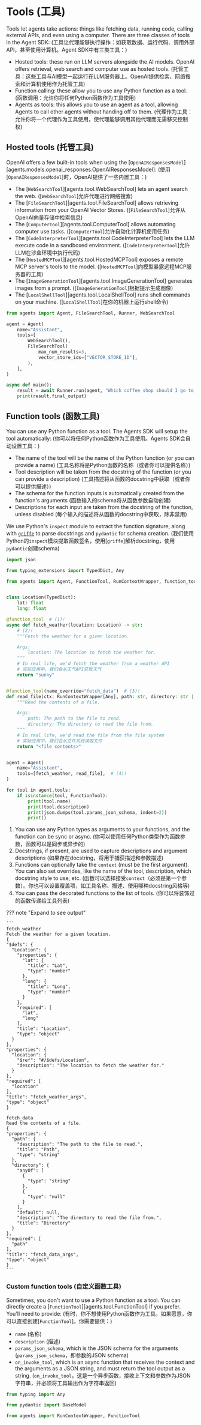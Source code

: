 # Tools (工具)

Tools let agents take actions: things like fetching data, running code, calling external APIs, and even using a computer. There are three classes of tools in the Agent SDK:
(工具让代理能够执行操作：如获取数据、运行代码、调用外部API，甚至使用计算机。Agent SDK中有三类工具：)

-   Hosted tools: these run on LLM servers alongside the AI models. OpenAI offers retrieval, web search and computer use as hosted tools.
(托管工具：这些工具与AI模型一起运行在LLM服务器上。OpenAI提供检索、网络搜索和计算机使用作为托管工具)
-   Function calling: these allow you to use any Python function as a tool.
(函数调用：允许你将任何Python函数作为工具使用)
-   Agents as tools: this allows you to use an agent as a tool, allowing Agents to call other agents without handing off to them.
(代理作为工具：允许你将一个代理作为工具使用，使代理能够调用其他代理而无需移交控制权)

## Hosted tools (托管工具)

OpenAI offers a few built-in tools when using the [`OpenAIResponsesModel`][agents.models.openai_responses.OpenAIResponsesModel]:
(使用[`OpenAIResponsesModel`]时，OpenAI提供了一些内置工具：)

-   The [`WebSearchTool`][agents.tool.WebSearchTool] lets an agent search the web.
([`WebSearchTool`]允许代理进行网络搜索)
-   The [`FileSearchTool`][agents.tool.FileSearchTool] allows retrieving information from your OpenAI Vector Stores.
([`FileSearchTool`]允许从OpenAI向量存储中检索信息)
-   The [`ComputerTool`][agents.tool.ComputerTool] allows automating computer use tasks.
([`ComputerTool`]允许自动化计算机使用任务)
-   The [`CodeInterpreterTool`][agents.tool.CodeInterpreterTool] lets the LLM execute code in a sandboxed environment.
([`CodeInterpreterTool`]允许LLM在沙盒环境中执行代码)
-   The [`HostedMCPTool`][agents.tool.HostedMCPTool] exposes a remote MCP server's tools to the model.
([`HostedMCPTool`]向模型暴露远程MCP服务器的工具)
-   The [`ImageGenerationTool`][agents.tool.ImageGenerationTool] generates images from a prompt.
([`ImageGenerationTool`]根据提示生成图像)
-   The [`LocalShellTool`][agents.tool.LocalShellTool] runs shell commands on your machine.
([`LocalShellTool`]在你的机器上运行shell命令)

```python
from agents import Agent, FileSearchTool, Runner, WebSearchTool

agent = Agent(
    name="Assistant",
    tools=[
        WebSearchTool(),
        FileSearchTool(
            max_num_results=3,
            vector_store_ids=["VECTOR_STORE_ID"],
        ),
    ],
)

async def main():
    result = await Runner.run(agent, "Which coffee shop should I go to, taking into account my preferences and the weather today in SF?")
    print(result.final_output)
```

## Function tools (函数工具)

You can use any Python function as a tool. The Agents SDK will setup the tool automatically:
(你可以将任何Python函数作为工具使用。Agents SDK会自动设置工具：)

-   The name of the tool will be the name of the Python function (or you can provide a name)
(工具名称将是Python函数的名称（或者你可以提供名称）)
-   Tool description will be taken from the docstring of the function (or you can provide a description)
(工具描述将从函数的docstring中获取（或者你可以提供描述）)
-   The schema for the function inputs is automatically created from the function's arguments
(函数输入的schema将从函数参数自动创建)
-   Descriptions for each input are taken from the docstring of the function, unless disabled
(每个输入的描述将从函数的docstring中获取，除非禁用)

We use Python's `inspect` module to extract the function signature, along with [`griffe`](https://mkdocstrings.github.io/griffe/) to parse docstrings and `pydantic` for schema creation.
(我们使用Python的`inspect`模块提取函数签名，使用[`griffe`]解析docstring，使用`pydantic`创建schema)

```python
import json

from typing_extensions import TypedDict, Any

from agents import Agent, FunctionTool, RunContextWrapper, function_tool


class Location(TypedDict):
    lat: float
    long: float

@function_tool  # (1)!
async def fetch_weather(location: Location) -> str:
    # (2)!
    """Fetch the weather for a given location.

    Args:
        location: The location to fetch the weather for.
    """
    # In real life, we'd fetch the weather from a weather API
    # 实际应用中，我们会从天气API获取天气
    return "sunny"


@function_tool(name_override="fetch_data")  # (3)!
def read_file(ctx: RunContextWrapper[Any], path: str, directory: str | None = None) -> str:
    """Read the contents of a file.

    Args:
        path: The path to the file to read.
        directory: The directory to read the file from.
    """
    # In real life, we'd read the file from the file system
    # 实际应用中，我们会从文件系统读取文件
    return "<file contents>"


agent = Agent(
    name="Assistant",
    tools=[fetch_weather, read_file],  # (4)!
)

for tool in agent.tools:
    if isinstance(tool, FunctionTool):
        print(tool.name)
        print(tool.description)
        print(json.dumps(tool.params_json_schema, indent=2))
        print()

```

1.  You can use any Python types as arguments to your functions, and the function can be sync or async.
(你可以使用任何Python类型作为函数参数，函数可以是同步或异步的)
2.  Docstrings, if present, are used to capture descriptions and argument descriptions
(如果存在docstring，将用于捕获描述和参数描述)
3.  Functions can optionally take the `context` (must be the first argument). You can also set overrides, like the name of the tool, description, which docstring style to use, etc.
(函数可以选择接受`context`（必须是第一个参数）。你也可以设置覆盖项，如工具名称、描述、使用哪种docstring风格等)
4.  You can pass the decorated functions to the list of tools.
(你可以将装饰过的函数传递给工具列表)

??? note "Expand to see output"

    ```
    fetch_weather
    Fetch the weather for a given location.
    {
    "$defs": {
      "Location": {
        "properties": {
          "lat": {
            "title": "Lat",
            "type": "number"
          },
          "long": {
            "title": "Long",
            "type": "number"
          }
        },
        "required": [
          "lat",
          "long"
        ],
        "title": "Location",
        "type": "object"
      }
    },
    "properties": {
      "location": {
        "$ref": "#/$defs/Location",
        "description": "The location to fetch the weather for."
      }
    },
    "required": [
      "location"
    ],
    "title": "fetch_weather_args",
    "type": "object"
    }

    fetch_data
    Read the contents of a file.
    {
    "properties": {
      "path": {
        "description": "The path to the file to read.",
        "title": "Path",
        "type": "string"
      },
      "directory": {
        "anyOf": [
          {
            "type": "string"
          },
          {
            "type": "null"
          }
        ],
        "default": null,
        "description": "The directory to read the file from.",
        "title": "Directory"
      }
    },
    "required": [
      "path"
    ],
    "title": "fetch_data_args",
    "type": "object"
    }
    ```

### Custom function tools (自定义函数工具)

Sometimes, you don't want to use a Python function as a tool. You can directly create a [`FunctionTool`][agents.tool.FunctionTool] if you prefer. You'll need to provide:
(有时，你不想使用Python函数作为工具。如果愿意，你可以直接创建[`FunctionTool`]。你需要提供：)

-   `name`
(名称)
-   `description`
(描述)
-   `params_json_schema`, which is the JSON schema for the arguments
(`params_json_schema`，即参数的JSON schema)
-   `on_invoke_tool`, which is an async function that receives the context and the arguments as a JSON string, and must return the tool output as a string.
(`on_invoke_tool`，这是一个异步函数，接收上下文和参数作为JSON字符串，并必须将工具输出作为字符串返回)

```python
from typing import Any

from pydantic import BaseModel

from agents import RunContextWrapper, FunctionTool

